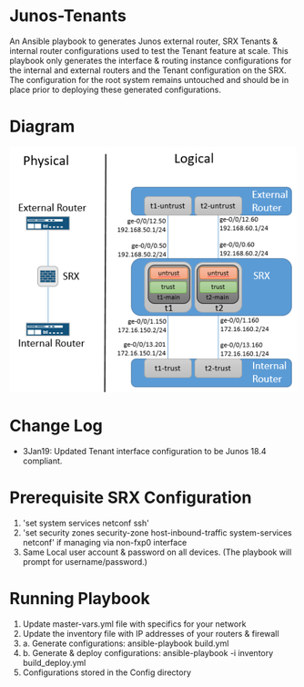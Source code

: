 # Junos-Tenants
An Ansible playbook to generates Junos external router, SRX Tenants & internal router configurations used to test the Tenant feature at scale. This playbook only generates the interface & routing instance configurations for the internal and external routers and the Tenant configuration on the SRX. The configuration for the root system remains untouched and should be in place prior to deploying these generated configurations.

# Diagram
![](Junos-Tenant.png)

# Change Log
- 3Jan19: Updated Tenant interface configuration to be Junos 18.4 compliant.

# Prerequisite SRX Configuration
1. 'set system services netconf ssh'
2. 'set security zones security-zone <zone> host-inbound-traffic system-services netconf' if managing via non-fxp0 interface
3. Same Local user account & password on all devices. (The playbook will prompt for username/password.)

# Running Playbook
1. Update master-vars.yml file with specifics for your network
2. Update the inventory file with IP addresses of your routers & firewall
3. a. Generate configurations: ansible-playbook build.yml
3. b. Generate & deploy configurations: ansible-playbook -i inventory build_deploy.yml
4. Configurations stored in the Config directory
